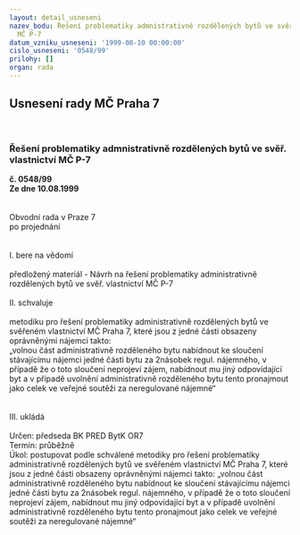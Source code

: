 ```yaml
---
layout: detail_usneseni
nazev_bodu: Řešení problematiky admnistrativně rozdělených bytů ve svěř. vlastnictví
  MČ P-7
datum_vzniku_usneseni: '1999-08-10 00:00:00'
cislo_usneseni: '0548/99'
prilohy: []
organ: rada
---
```

<div id="ucUsn_pList" class="usn">
	<span><h2>Usnesení rady MČ Praha 7 </h2>
<br></span><div class="standBody">
<span><h3>Řešení problematiky admnistrativně rozdělených bytů ve svěř. vlastnictví MČ P-7</h3></span><div class="center">
		<strong>č. 0548/99</strong><br>
	</div>
<div class="center">
		<strong>Ze dne 10.08.1999</strong><br><br>
	</div>
<br>Obvodní rada v Praze 7<br>po projednání<br><br><br>I.	bere na vědomí<br><br> předložený materiál - Návrh na řešení problematiky administrativně rozdělených bytů ve svěř. vlastnictví MČ P-7 <br><br>II.	schvaluje <br><br>metodiku pro řešení problematiky administrativně rozdělených bytů ve svěřeném vlastnictví MČ Praha 7, které jsou z jedné části obsazeny oprávněnými nájemci takto:<br>„volnou část administrativně rozděleného bytu nabídnout ke sloučení stávajícímu nájemci jedné části bytu za 2násobek regul. nájemného, v případě že o toto sloučení neprojeví zájem, nabídnout mu jiný odpovídající byt a v případě uvolnění administrativně rozděleného bytu tento pronajmout jako celek ve veřejné soutěži za neregulované nájemné“<br><br><br>III.	ukládá <br>	<br> Určen:	předseda BK	PRED BytK OR7<br>Termín: průběžně<br>Úkol:	postupovat podle schválené metodiky pro řešení problematiky administrativně rozdělených bytů ve svěřeném vlastnictví MČ Praha 7, které jsou z jedné části obsazeny oprávněnými nájemci takto: „volnou část administrativně rozděleného bytu nabídnout ke sloučení stávajícímu nájemci jedné části bytu za 2násobek regul. nájemného, v případě že o toto sloučení neprojeví zájem, nabídnout mu jiný odpovídající byt a v případě uvolnění administrativně rozděleného bytu tento pronajmout jako celek ve veřejné soutěži za neregulované nájemné“<br>
</div>
</div>